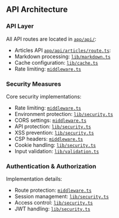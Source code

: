 ## API Architecture

### API Layer
All API routes are located in [`app/api/`](./app/api/):
- Articles API [`app/api/articles/route.ts`](./app/api/articles/route.ts):
- Markdown processing: [`lib/markdown.ts`](./lib/markdown.ts)
- Cache configuration: [`lib/cache.ts`](./lib/cache.ts)
- Rate limiting: [`middleware.ts`](./middleware.ts#L{line-number})

### Security Measures
Core security implementations:
- Rate limiting: [`middleware.ts`](./middleware.ts#L{line-number})
- Environment protection: [`lib/security.ts`](./lib/security.ts#L{line-number})
- CORS settings: [`middleware.ts`](./middleware.ts#L{line-number})
- API protection: [`lib/security.ts`](./lib/security.ts#L{line-number})
- XSS prevention: [`lib/security.ts`](./lib/security.ts#L{line-number})
- CSP headers: [`middleware.ts`](./middleware.ts#L{line-number})
- Cookie handling: [`lib/security.ts`](./lib/security.ts#L{line-number})
- Input validation: [`lib/validation.ts`](./lib/validation.ts)

### Authentication & Authorization
Implementation details:
- Route protection: [`middleware.ts`](./middleware.ts#L{line-number})
- Session management: [`lib/security.ts`](./lib/security.ts#L{line-number})
- Access control: [`lib/security.ts`](./lib/security.ts#L{line-number})
- JWT handling: [`lib/security.ts`](./lib/security.ts#L{line-number})
